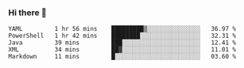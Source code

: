 ### Hi there 👋


<!--START_SECTION:waka-->
```text
YAML         1 hr 56 mins    █████████▒░░░░░░░░░░░░░░░   36.97 % 
PowerShell   1 hr 42 mins    ████████░░░░░░░░░░░░░░░░░   32.31 % 
Java         39 mins         ███░░░░░░░░░░░░░░░░░░░░░░   12.41 % 
XML          34 mins         ██▓░░░░░░░░░░░░░░░░░░░░░░   11.01 % 
Markdown     11 mins         █░░░░░░░░░░░░░░░░░░░░░░░░   03.60 % 
```
<!--END_SECTION:waka-->

<!--
**ssrahul96/ssrahul96** is a ✨ _special_ ✨ repository because its `README.md` (this file) appears on your GitHub profile.

Here are some ideas to get you started:

- 🔭 I’m currently working on ...
- 🌱 I’m currently learning ...
- 👯 I’m looking to collaborate on ...
- 🤔 I’m looking for help with ...
- 💬 Ask me about ...
- 📫 How to reach me: ...
- 😄 Pronouns: ...
- ⚡ Fun fact: ...
-->

